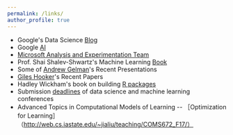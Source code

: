 ```yaml
---
permalink: /links/
author_profile: true
---
```


* Google's Data Science [Blog](http://www.unofficialgoogledatascience.com/)
* Google [AI](https://ai.google/stories/)
* [Microsoft Analysis and Experimentation Team](https://exp-platform.com/)
* Prof. Shai Shalev-Shwartz's Machine Learning [Book](http://www.cs.huji.ac.il/~shais/UnderstandingMachineLearning/copy.html)
* Some of [Andrew Gelman](http://www.stat.columbia.edu/~gelman/presentations/)'s Recent Presentations
* [Giles Hooker](http://faculty.bscb.cornell.edu/~hooker/)'s Recent Papers
* Hadley Wickham's book on building [R packages](http://r-pkgs.had.co.nz/)
* Submission [deadlines](http://lucasmentch.com/links.html) of data science and machine learning conferences
* Advanced Topics in Computational Models of Learning -- ［Optimization for Learning］（http://web.cs.iastate.edu/~jialiu/teaching/COMS672_F17/） 


